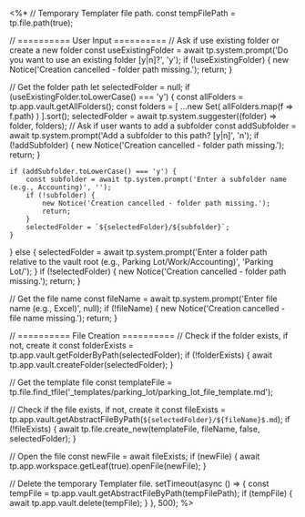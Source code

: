 <%*
// Temporary Templater file path.
const tempFilePath = tp.file.path(true);

// ========== User Input ==========
// Ask if use existing folder or create a new folder
const useExistingFolder = await tp.system.prompt('Do you want to use an existing folder [y|n]?', 'y');
if (!useExistingFolder) {
	new Notice('Creation cancelled - folder path missing.');
	return;
}

// Get the folder path
let selectedFolder = null;
if (useExistingFolder.toLowerCase() === 'y') {
	const allFolders = tp.app.vault.getAllFolders();
	const folders = [
		...new Set(
			allFolders.map(f => f.path)
		)
	].sort();
	selectedFolder = await tp.system.suggester((folder) => folder, folders);
	// Ask if user wants to add a subfolder
	const addSubfolder = await tp.system.prompt('Add a subfolder to this path? [y|n]', 'n');
	if (!addSubfolder) {
		new Notice('Creation cancelled - folder path missing.');
		return;
	}
	
	if (addSubfolder.toLowerCase() === 'y') {
		const subfolder = await tp.system.prompt('Enter a subfolder name (e.g., Accounting)', '');
		if (!subfolder) {
			new Notice('Creation cancelled - folder path missing.');
			return;
		}
		selectedFolder = `${selectedFolder}/${subfolder}`;
	}
} else {
	selectedFolder = await tp.system.prompt('Enter a folder path relative to the vault root (e.g., Parking Lot/Work/Accounting)', 'Parking Lot/');
}
if (!selectedFolder) {
	new Notice('Creation cancelled - folder path missing.');
	return;
}

// Get the file name
const fileName = await tp.system.prompt('Enter file name (e.g., Excel)', null);
if (!fileName) {
	new Notice('Creation cancelled - file name missing.');
	return;
}

// ========== File Creation ==========
// Check if the folder exists, if not, create it
const folderExists = tp.app.vault.getFolderByPath(selectedFolder);
if (!folderExists) {
	await tp.app.vault.createFolder(selectedFolder);
}

// Get the template file
const templateFile = tp.file.find_tfile('_templates/parking_lot/parking_lot_file_template.md');

// Check if the file exists, if not, create it
const fileExists = tp.app.vault.getAbstractFileByPath(`${selectedFolder}/${fileName}$.md`);
if (!fileExists) {
	await tp.file.create_new(templateFile, fileName, false, selectedFolder);
}

// Open the file
const newFile = await fileExists;
if (newFile) {
	await tp.app.workspace.getLeaf(true).openFile(newFile);
}

// Delete the temporary Templater file.
setTimeout(async () => {
	  const tempFile = tp.app.vault.getAbstractFileByPath(tempFilePath);
	  if (tempFile) {
		    await tp.app.vault.delete(tempFile);
	  }
}, 500);
%>